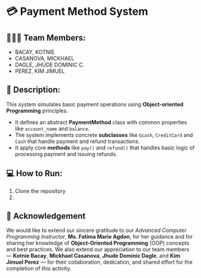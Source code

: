 # 💳 Payment Method System

## 🧑‍🤝‍🧑 Team Members:
- BACAY, KOTNIE
- CASANOVA, MICKHAEL
- DAGLE, JHUDE DOMINIC C.
- PEREZ, KIM JIMUEL

## 📝 Description:
This system simulates basic payment operations using **Object-oriented Programming** principles. 
- It defines an abstract **PaymentMethod** class with common properties like `account_name` and `balance`.
- The system implements concrete **subclasses** like `Gcash`, `CreditCard` and `Cash`  that handle payment and refund transactions.
- It apply core **methods** like `pay()` and `refund()` that handles basic logic of processing payment and issuing refunds.
  
## 💻 How to Run:
1. Clone the repository
2. 
## 🙏 Acknowledgement
We would like to extend our sincere gratitude to our *Advanced Computer Programming Instructor*, **Ms. Fatima Marie Agdon**, for her guidance and for sharing her knowledge of **Object-Oriented Programming** (OOP) concepts and best practices. We also extend our appreciation to our team members — **Kotnie Bacay**, **Mickhael Casanova**, **Jhude Dominic Dagle**, and **Kim Jimuel Perez** — for their collaboration, dedication, and shared effort for the completion of this activity. 


